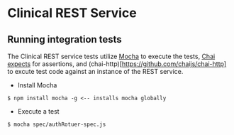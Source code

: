 
# Clinical REST Service

## Running integration tests

The Clinical REST service tests utilize [Mocha](https://mochajs.org/) to execute the tests, [Chai expects](http://chaijs.com/guide/styles/#expect) for assertions, and (chai-http)[https://github.com/chaijs/chai-http] to excute test code against an instance of the REST service.

* Install Mocha 
```text
$ npm install mocha -g <-- installs mocha globally
```

* Execute a test
```text
$ mocha spec/authRotuer-spec.js
```

